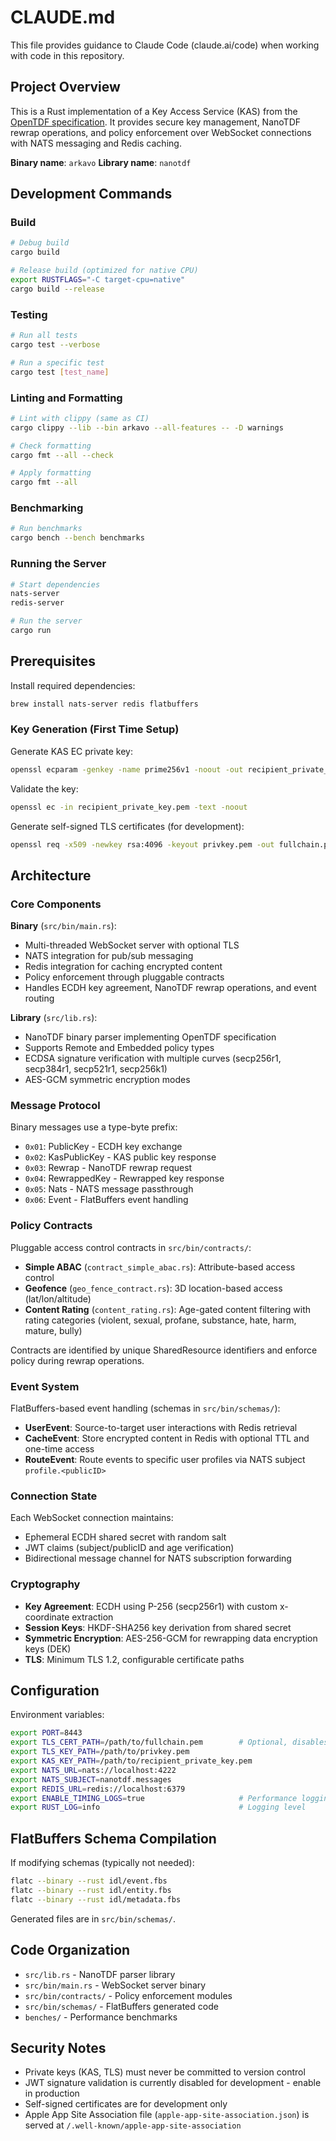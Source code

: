 # CLAUDE.md

This file provides guidance to Claude Code (claude.ai/code) when working with code in this repository.

## Project Overview

This is a Rust implementation of a Key Access Service (KAS) from the [OpenTDF specification](https://github.com/opentdf/spec). It provides secure key management, NanoTDF rewrap operations, and policy enforcement over WebSocket connections with NATS messaging and Redis caching.

**Binary name**: `arkavo`
**Library name**: `nanotdf`

## Development Commands

### Build
```bash
# Debug build
cargo build

# Release build (optimized for native CPU)
export RUSTFLAGS="-C target-cpu=native"
cargo build --release
```

### Testing
```bash
# Run all tests
cargo test --verbose

# Run a specific test
cargo test [test_name]
```

### Linting and Formatting
```bash
# Lint with clippy (same as CI)
cargo clippy --lib --bin arkavo --all-features -- -D warnings

# Check formatting
cargo fmt --all --check

# Apply formatting
cargo fmt --all
```

### Benchmarking
```bash
# Run benchmarks
cargo bench --bench benchmarks
```

### Running the Server
```bash
# Start dependencies
nats-server
redis-server

# Run the server
cargo run
```

## Prerequisites

Install required dependencies:
```bash
brew install nats-server redis flatbuffers
```

### Key Generation (First Time Setup)

Generate KAS EC private key:
```bash
openssl ecparam -genkey -name prime256v1 -noout -out recipient_private_key.pem
```

Validate the key:
```bash
openssl ec -in recipient_private_key.pem -text -noout
```

Generate self-signed TLS certificates (for development):
```bash
openssl req -x509 -newkey rsa:4096 -keyout privkey.pem -out fullchain.pem -days 365 -nodes -subj "/CN=localhost"
```

## Architecture

### Core Components

**Binary** (`src/bin/main.rs`):
- Multi-threaded WebSocket server with optional TLS
- NATS integration for pub/sub messaging
- Redis integration for caching encrypted content
- Policy enforcement through pluggable contracts
- Handles ECDH key agreement, NanoTDF rewrap operations, and event routing

**Library** (`src/lib.rs`):
- NanoTDF binary parser implementing OpenTDF specification
- Supports Remote and Embedded policy types
- ECDSA signature verification with multiple curves (secp256r1, secp384r1, secp521r1, secp256k1)
- AES-GCM symmetric encryption modes

### Message Protocol

Binary messages use a type-byte prefix:
- `0x01`: PublicKey - ECDH key exchange
- `0x02`: KasPublicKey - KAS public key response
- `0x03`: Rewrap - NanoTDF rewrap request
- `0x04`: RewrappedKey - Rewrapped key response
- `0x05`: Nats - NATS message passthrough
- `0x06`: Event - FlatBuffers event handling

### Policy Contracts

Pluggable access control contracts in `src/bin/contracts/`:
- **Simple ABAC** (`contract_simple_abac.rs`): Attribute-based access control
- **Geofence** (`geo_fence_contract.rs`): 3D location-based access (lat/lon/altitude)
- **Content Rating** (`content_rating.rs`): Age-gated content filtering with rating categories (violent, sexual, profane, substance, hate, harm, mature, bully)

Contracts are identified by unique SharedResource identifiers and enforce policy during rewrap operations.

### Event System

FlatBuffers-based event handling (schemas in `src/bin/schemas/`):
- **UserEvent**: Source-to-target user interactions with Redis retrieval
- **CacheEvent**: Store encrypted content in Redis with optional TTL and one-time access
- **RouteEvent**: Route events to specific user profiles via NATS subject `profile.<publicID>`

### Connection State

Each WebSocket connection maintains:
- Ephemeral ECDH shared secret with random salt
- JWT claims (subject/publicID and age verification)
- Bidirectional message channel for NATS subscription forwarding

### Cryptography

- **Key Agreement**: ECDH using P-256 (secp256r1) with custom x-coordinate extraction
- **Session Keys**: HKDF-SHA256 key derivation from shared secret
- **Symmetric Encryption**: AES-256-GCM for rewrapping data encryption keys (DEK)
- **TLS**: Minimum TLS 1.2, configurable certificate paths

## Configuration

Environment variables:
```bash
export PORT=8443
export TLS_CERT_PATH=/path/to/fullchain.pem        # Optional, disables TLS if not set
export TLS_KEY_PATH=/path/to/privkey.pem
export KAS_KEY_PATH=/path/to/recipient_private_key.pem
export NATS_URL=nats://localhost:4222
export NATS_SUBJECT=nanotdf.messages
export REDIS_URL=redis://localhost:6379
export ENABLE_TIMING_LOGS=true                     # Performance logging
export RUST_LOG=info                               # Logging level
```

## FlatBuffers Schema Compilation

If modifying schemas (typically not needed):
```bash
flatc --binary --rust idl/event.fbs
flatc --binary --rust idl/entity.fbs
flatc --binary --rust idl/metadata.fbs
```

Generated files are in `src/bin/schemas/`.

## Code Organization

- `src/lib.rs` - NanoTDF parser library
- `src/bin/main.rs` - WebSocket server binary
- `src/bin/contracts/` - Policy enforcement modules
- `src/bin/schemas/` - FlatBuffers generated code
- `benches/` - Performance benchmarks

## Security Notes

- Private keys (KAS, TLS) must never be committed to version control
- JWT signature validation is currently disabled for development - enable in production
- Self-signed certificates are for development only
- Apple App Site Association file (`apple-app-site-association.json`) is served at `/.well-known/apple-app-site-association`
